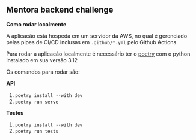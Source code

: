 ## Mentora backend challenge

**Como rodar localmente**

A aplicacão está hospeda em um servidor da AWS, no qual é gerenciado pelas pipes de CI/CD inclusas em `.github/*.yml` pelo Github Actions.

Para rodar a aplicacão localmente é necessário ter o [poetry](https://python-poetry.org/) com o python instalado em sua versão 3.12

Os comandos para rodar são:

**API**

1. `poetry install --with dev`
2. `poetry run serve`

**Testes**

1. `poetry install --with dev`
2. `poetry run tests`

